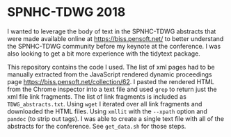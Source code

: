 # SPNHC-TDWG 2018

I wanted to leverage the body of text in the SPNHC-TDWG abstracts that were made available online at https://biss.pensoft.net/ to better understand the SPNHC-TDWG community before my keynote at the conference. I was also looking to get a bit more experience with the tidytext package. 

This repository contains the code I used. The list of xml pages had to be manually extracted from the JavaScript rendered dynamic proceedings page https://biss.pensoft.net/collection/62. I pasted the rendered HTML from the Chrome inspector into a text file and used `grep` to return just the xml file link fragments. The list of link fragments is included as `TDWG_abstracts.txt`. Using `wget` I iterated over all link fragments and downloaded the HTML files. Using `xmllit` with the `--xpath` option and `pandoc` (to strip out tags). I was able to create a single text file with all of the abstracts for the conference.  See `get_data.sh` for those steps.

